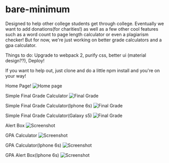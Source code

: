 # bare-minimum
Designed to help other college students get through college. Eventually we want to add donations(for charities!) as well as a few other cool features such as a word count to page length calculator or even a plagiarism checker! But for now, we're just working on better grade calculators and a gpa calculator.

Things to do: Upgrade to webpack 2, purify css, better ui (material design??), Deploy!

If you want to help out, just clone and do a little npm install and you're on your way!

Home Page!
![Home page](https://github.com/Chrischuck/bare-minimum/blob/master/src/assets/screenshots/home.png "Home Page")

Simple Final Grade Calculator
![Final Grade](https://github.com/Chrischuck/bare-minimum/blob/master/src/assets/screenshots/finalGrade.png)

Simple Final Grade Calculator(Iphone 6s)
![Final Grade](https://github.com/Chrischuck/bare-minimum/blob/master/src/assets/screenshots/finalGrade6s.png)

Simple Final Grade Calculator(Galaxy s5)
![Final Grade](https://github.com/Chrischuck/bare-minimum/blob/master/src/assets/screenshots/finalGradeS5.png)

Alert Box
![Screenshot](https://github.com/Chrischuck/bare-minimum/blob/master/src/assets/screenshots/finalGradeModal.png)

GPA Calculator
![Screenshot](https://github.com/Chrischuck/bare-minimum/blob/master/src/assets/screenshots/gpa.png)

GPA Calculator(Iphone 6s)
![Screenshot](https://github.com/Chrischuck/bare-minimum/blob/master/src/assets/screenshots/gpaCalc6s.png)

GPA Alert Box(Iphone 6s)
![Screenshot](https://github.com/Chrischuck/bare-minimum/blob/master/src/assets/screenshots/gpaCalcModal6s.png)
